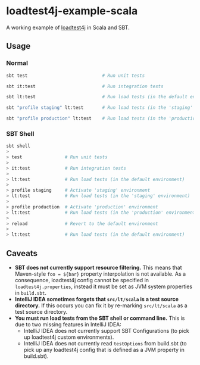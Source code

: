 # loadtest4j-example-scala

A working example of [loadtest4j](https://www.loadtest4j.org) in Scala and SBT.

## Usage

### Normal

```bash
sbt test                            # Run unit tests

sbt it:test                         # Run integration tests

sbt lt:test                         # Run load tests (in the default environment)

sbt "profile staging" lt:test       # Run load tests (in the 'staging' environment)

sbt "profile production" lt:test    # Run load tests (in the 'production' environment)
```

### SBT Shell

```bash
sbt shell
>
> test                # Run unit tests
>
> it:test             # Run integration tests
>
> lt:test             # Run load tests (in the default environment)
>
> profile staging     # Activate 'staging' environment
> lt:test             # Run load tests (in the 'staging' environment)
>
> profile production  # Activate 'production' environment
> lt:test             # Run load tests (in the 'production' environment)
>
> reload              # Revert to the default environment
>
> lt:test             # Run load tests (in the default environment)
```

## Caveats

- **SBT does not currently support resource filtering.** This means that Maven-style `foo = ${bar}` 
property interpolation is not available. As a consequence, loadtest4j config cannot be specified in
`loadtest4j.properties`, instead it must be set as JVM system properties in `build.sbt`.
- **IntelliJ IDEA sometimes forgets that `src/lt/scala` is a test source directory.** If this occurs
you can fix it by re-marking `src/lt/scala` as a test source directory.
- **You must run load tests from the SBT shell or command line.** This is due to two missing 
features in IntelliJ IDEA:
  - IntelliJ IDEA does not currently support SBT Configurations (to pick up loadtest4j custom
  environments).  
  - IntelliJ IDEA does not currently read `testOptions` from build.sbt (to pick up any loadtest4j
  config that is defined as a JVM property in build.sbt).